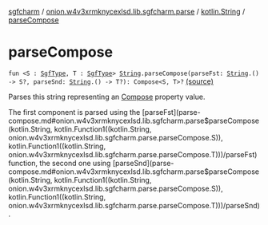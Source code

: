 [sgfcharm](../../index.md) / [onion.w4v3xrmknycexlsd.lib.sgfcharm.parse](../index.md) / [kotlin.String](index.md) / [parseCompose](./parse-compose.md)

# parseCompose

`fun <S : `[`SgfType`](../-sgf-type/index.md)`, T : `[`SgfType`](../-sgf-type/index.md)`> `[`String`](https://kotlinlang.org/api/latest/jvm/stdlib/kotlin/-string/index.html)`.parseCompose(parseFst: `[`String`](https://kotlinlang.org/api/latest/jvm/stdlib/kotlin/-string/index.html)`.() -> S?, parseSnd: `[`String`](https://kotlinlang.org/api/latest/jvm/stdlib/kotlin/-string/index.html)`.() -> T?): Compose<S, T>?` [(source)](https://github.com/w4v3/sgfcharm/tree/master/sgfcharm/src/main/java/onion/w4v3xrmknycexlsd/lib/sgfcharm/parse/SgfParser.kt#L387)

Parses this string representing an [Compose](../-sgf-type/-compose/index.md) property value.

The first component is parsed using the [parseFst](parse-compose.md#onion.w4v3xrmknycexlsd.lib.sgfcharm.parse$parseCompose(kotlin.String, kotlin.Function1((kotlin.String, onion.w4v3xrmknycexlsd.lib.sgfcharm.parse.parseCompose.S)), kotlin.Function1((kotlin.String, onion.w4v3xrmknycexlsd.lib.sgfcharm.parse.parseCompose.T)))/parseFst) function, the second one using [parseSnd](parse-compose.md#onion.w4v3xrmknycexlsd.lib.sgfcharm.parse$parseCompose(kotlin.String, kotlin.Function1((kotlin.String, onion.w4v3xrmknycexlsd.lib.sgfcharm.parse.parseCompose.S)), kotlin.Function1((kotlin.String, onion.w4v3xrmknycexlsd.lib.sgfcharm.parse.parseCompose.T)))/parseSnd).


